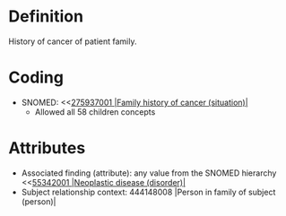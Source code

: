 # Definition
History of cancer of patient family.

# Coding
- SNOMED: <<[275937001 |Family history of cancer (situation)|](concept:snomed-ct|275937001)
  - Allowed all 58 children concepts

# Attributes
- Associated finding (attribute): any value from the SNOMED hierarchy <<[55342001 |Neoplastic disease (disorder)|](concept:snomed-ct|55342001)
- Subject relationship context: 444148008 |Person in family of subject (person)|
